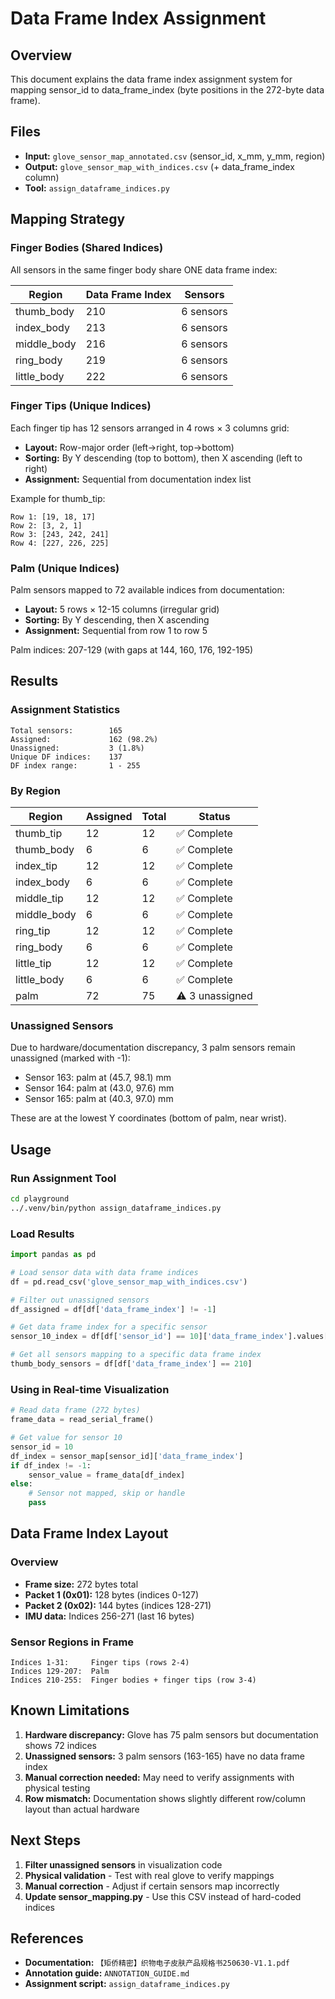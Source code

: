 # Data Frame Index Assignment

## Overview

This document explains the data frame index assignment system for mapping sensor_id to data_frame_index (byte positions in the 272-byte data frame).

## Files

- **Input:** `glove_sensor_map_annotated.csv` (sensor_id, x_mm, y_mm, region)
- **Output:** `glove_sensor_map_with_indices.csv` (+ data_frame_index column)
- **Tool:** `assign_dataframe_indices.py`

## Mapping Strategy

### Finger Bodies (Shared Indices)
All sensors in the same finger body share ONE data frame index:

| Region | Data Frame Index | Sensors |
|--------|------------------|---------|
| thumb_body | 210 | 6 sensors |
| index_body | 213 | 6 sensors |
| middle_body | 216 | 6 sensors |
| ring_body | 219 | 6 sensors |
| little_body | 222 | 6 sensors |

### Finger Tips (Unique Indices)
Each finger tip has 12 sensors arranged in 4 rows × 3 columns grid:

- **Layout:** Row-major order (left→right, top→bottom)
- **Sorting:** By Y descending (top to bottom), then X ascending (left to right)
- **Assignment:** Sequential from documentation index list

Example for thumb_tip:
```
Row 1: [19, 18, 17]
Row 2: [3, 2, 1]
Row 3: [243, 242, 241]
Row 4: [227, 226, 225]
```

### Palm (Unique Indices)
Palm sensors mapped to 72 available indices from documentation:

- **Layout:** 5 rows × 12-15 columns (irregular grid)
- **Sorting:** By Y descending, then X ascending
- **Assignment:** Sequential from row 1 to row 5

Palm indices: 207-129 (with gaps at 144, 160, 176, 192-195)

## Results

### Assignment Statistics

```
Total sensors:        165
Assigned:             162 (98.2%)
Unassigned:           3 (1.8%)
Unique DF indices:    137
DF index range:       1 - 255
```

### By Region

| Region | Assigned | Total | Status |
|--------|----------|-------|--------|
| thumb_tip | 12 | 12 | ✅ Complete |
| thumb_body | 6 | 6 | ✅ Complete |
| index_tip | 12 | 12 | ✅ Complete |
| index_body | 6 | 6 | ✅ Complete |
| middle_tip | 12 | 12 | ✅ Complete |
| middle_body | 6 | 6 | ✅ Complete |
| ring_tip | 12 | 12 | ✅ Complete |
| ring_body | 6 | 6 | ✅ Complete |
| little_tip | 12 | 12 | ✅ Complete |
| little_body | 6 | 6 | ✅ Complete |
| palm | 72 | 75 | ⚠️ 3 unassigned |

### Unassigned Sensors

Due to hardware/documentation discrepancy, 3 palm sensors remain unassigned (marked with -1):

- Sensor 163: palm at (45.7, 98.1) mm
- Sensor 164: palm at (43.0, 97.6) mm  
- Sensor 165: palm at (40.3, 97.0) mm

These are at the lowest Y coordinates (bottom of palm, near wrist).

## Usage

### Run Assignment Tool

```bash
cd playground
../.venv/bin/python assign_dataframe_indices.py
```

### Load Results

```python
import pandas as pd

# Load sensor data with data frame indices
df = pd.read_csv('glove_sensor_map_with_indices.csv')

# Filter out unassigned sensors
df_assigned = df[df['data_frame_index'] != -1]

# Get data frame index for a specific sensor
sensor_10_index = df[df['sensor_id'] == 10]['data_frame_index'].values[0]

# Get all sensors mapping to a specific data frame index
thumb_body_sensors = df[df['data_frame_index'] == 210]
```

### Using in Real-time Visualization

```python
# Read data frame (272 bytes)
frame_data = read_serial_frame()

# Get value for sensor 10
sensor_id = 10
df_index = sensor_map[sensor_id]['data_frame_index']
if df_index != -1:
    sensor_value = frame_data[df_index]
else:
    # Sensor not mapped, skip or handle
    pass
```

## Data Frame Index Layout

### Overview
- **Frame size:** 272 bytes total
- **Packet 1 (0x01):** 128 bytes (indices 0-127)
- **Packet 2 (0x02):** 144 bytes (indices 128-271)
- **IMU data:** Indices 256-271 (last 16 bytes)

### Sensor Regions in Frame

```
Indices 1-31:     Finger tips (rows 2-4)
Indices 129-207:  Palm
Indices 210-255:  Finger bodies + finger tips (row 3-4)
```

## Known Limitations

1. **Hardware discrepancy:** Glove has 75 palm sensors but documentation shows 72 indices
2. **Unassigned sensors:** 3 palm sensors (163-165) have no data frame index
3. **Manual correction needed:** May need to verify assignments with physical testing
4. **Row mismatch:** Documentation shows slightly different row/column layout than actual hardware

## Next Steps

1. **Filter unassigned sensors** in visualization code
2. **Physical validation** - Test with real glove to verify mappings
3. **Manual correction** - Adjust if certain sensors map incorrectly
4. **Update sensor_mapping.py** - Use this CSV instead of hard-coded indices

## References

- **Documentation:** `【矩侨精密】织物电子皮肤产品规格书250630-V1.1.pdf`
- **Annotation guide:** `ANNOTATION_GUIDE.md`
- **Assignment script:** `assign_dataframe_indices.py`

